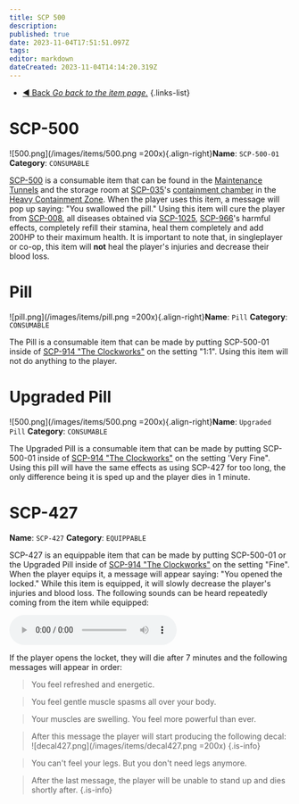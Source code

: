 ```yaml
---
title: SCP 500
description: 
published: true
date: 2023-11-04T17:51:51.097Z
tags: 
editor: markdown
dateCreated: 2023-11-04T14:14:20.319Z
---
```


- [:arrow_backward: Back *Go back to the item page.*](/en/game/items#items)
{.links-list}
# SCP-500
![500.png](/images/items/500.png =200x){.align-right}**Name**: `SCP-500-01`
**Category**: `CONSUMABLE`

[SCP-500](/en/game/scps/500) is a consumable item that can be found in the [Maintenance Tunnels](/en/game/rooms/106chamb) and the storage room at [SCP-035](/en/game/scps/035)'s [containment chamber](/en/game/rooms/035) in the [Heavy Containment Zone](/en/game/rooms/hcz). When the player uses this item, a message will pop up saying: "You swallowed the pill." Using this item will cure the player from [SCP-008](/en/game/rooms/008), all diseases obtained via [SCP-1025](/en/game/scps/1025), [SCP-966](/en/game/scps/966)'s harmful effects, completely refill their stamina, heal them completely and add 200HP to their maximum health. It is important to note that, in singleplayer or co-op, this item will **not** heal the player's injuries and decrease their blood loss.

# Pill
![pill.png](/images/items/pill.png =200x){.align-right}**Name**: `Pill`
**Category**: `CONSUMABLE`

The Pill is a consumable item that can be made by putting SCP-500-01 inside of [SCP-914 "The Clockworks"](/en/game/scps/914) on the setting "1:1". Using this item will not do anything to the player.

# Upgraded Pill
![500.png](/images/items/500.png =200x){.align-right}**Name**: `Upgraded Pill`
**Category**: `CONSUMABLE`

The Upgraded Pill is a consumable item that can be made by putting SCP-500-01 inside of [SCP-914 "The Clockworks"](/en/game/scps/914) on the setting 'Very Fine". Using this pill will have the same effects as using SCP-427 for too long, the only difference being it is sped up and the player dies in 1 minute.

# SCP-427
**Name**: `SCP-427`
**Category**: `EQUIPPABLE`

SCP-427 is an equippable item that can be made by putting SCP-500-01 or the Upgraded Pill inside of [SCP-914 "The Clockworks"](/en/game/scps/914) on the setting "Fine". When the player equips it, a message will appear saying: "You opened the locked." While this item is equipped, it will slowly decrease the player's injuries and blood loss. The following sounds can be heard repeatedly coming from the item while equipped:

<audio controls src="/audios/items/effect.ogg"></audio>


If the player opens the locket, they will die after 7 minutes and the following messages will appear in order:

> You feel refreshed and energetic.

>You feel gentle muscle spasms all over your body.

>Your muscles are swelling. You feel more powerful than ever.

> After this message the player will start producing the following decal:
![decal427.png](/images/items/decal427.png =200x)
{.is-info}


>You can't feel your legs. But you don't need legs anymore.

> After the last message, the player will be unable to stand up and dies shortly after.
{.is-info}


